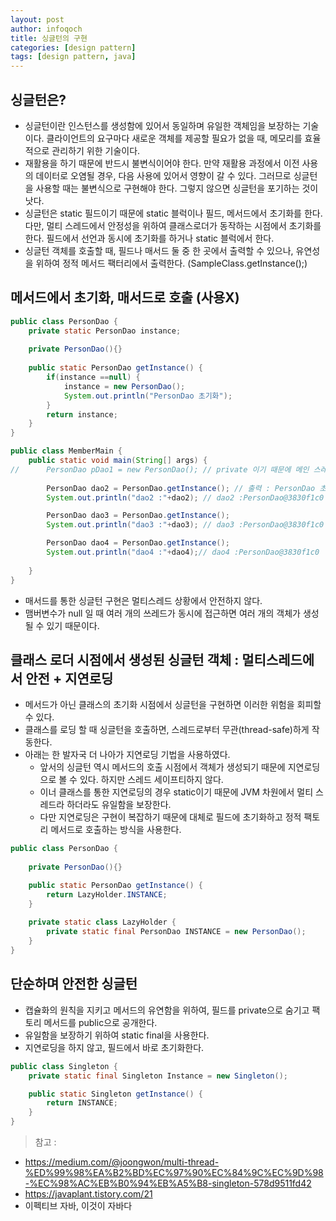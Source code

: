 ```yaml
---
layout: post
author: infoqoch
title: 싱글턴의 구현
categories: [design pattern]
tags: [design pattern, java]
---
```


## 싱글턴은?
- 싱글턴이란 인스턴스를 생성함에 있어서 동일하며 유일한 객체임을 보장하는 기술이다. 클라이언트의 요구마다 새로운 객체를 제공할 필요가 없을 때, 메모리를 효율적으로 관리하기 위한 기술이다. 
- 재활용을 하기 때문에 반드시 불변식이어야 한다. 만약 재활용 과정에서 이전 사용의 데이터로 오염될 경우, 다음 사용에 있어서 영향이 갈 수 있다. 그러므로 싱글턴을 사용할 때는 불변식으로 구현해야 한다. 그렇지 않으면 싱글턴을 포기하는 것이 낫다. 
- 싱글턴은 static 필드이기 때문에 static 블럭이나 필드, 메서드에서 초기화를 한다. 다만, 멀티 스레드에서 안정성을 위하여 클래스로더가 동작하는 시점에서 초기화를 한다. 필드에서 선언과 동시에 초기화를 하거나 static 블럭에서 한다. 
- 싱글턴 객체를 호출할 때, 필드나 매서드 둘 중 한 곳에서 출력할 수 있으나, 유연성을 위하여 정적 메서드 팩터리에서 출력한다. (SampleClass.getInstance();)

## 메서드에서 초기화, 매서드로 호출 (사용X)

```java
public class PersonDao {
	private static PersonDao instance;
    
	private PersonDao(){}
    
	public static PersonDao getInstance() {
		if(instance ==null) {
			instance = new PersonDao();
            System.out.println("PersonDao 초기화");
        }
		return instance;		
	}
}
```


```java
public class MemberMain {
	public static void main(String[] args) {
//		PersonDao pDao1 = new PersonDao(); // private 이기 때문에 메인 스레드에서 해당 클래스를 찾을 수 없음. 컴파일 오류 발생. 
	
		PersonDao dao2 = PersonDao.getInstance(); // 출력 : PersonDao 초기화
		System.out.println("dao2 :"+dao2); // dao2 :PersonDao@3830f1c0

		PersonDao dao3 = PersonDao.getInstance();
		System.out.println("dao3 :"+dao3); // dao3 :PersonDao@3830f1c0

		PersonDao dao4 = PersonDao.getInstance();
		System.out.println("dao4 :"+dao4);// dao4 :PersonDao@3830f1c0
 
	}
}
```

- 매서드를 통한 싱글턴 구현은 멀티스레드 상황에서 안전하지 않다. 
- 맴버변수가 null 일 때 여러 개의 쓰레드가 동시에 접근하면 여러 개의 객체가 생성될 수 있기 때문이다.

## 클래스 로더 시점에서 생성된 싱글턴 객체 : 멀티스레드에서 안전 + 지연로딩
- 메서드가 아닌 클래스의 초기화 시점에서 싱글턴을 구현하면 이러한 위험을 회피할 수 있다. 
- 클래스를 로딩 할 때 싱글턴을 호출하면, 스레드로부터 무관(thread-safe)하게 작동한다. 
- 아래는 한 발자국 더 나아가 지연로딩 기법을 사용하였다. 
	- 앞서의 싱글턴 역시 메서드의 호출 시점에서 객체가 생성되기 때문에 지연로딩으로 볼 수 있다. 하지만 스레드 세이프티하지 않다. 
	- 이너 클래스를 통한 지연로딩의 경우 static이기 때문에 JVM 차원에서 멀티 스레드라 하더라도 유일함을 보장한다.
	- 다만 지연로딩은 구현이 복잡하기 때문에 대체로 필드에 초기화하고 정적 팩토리 메서드로 호출하는 방식을 사용한다. 
  
```java
public class PersonDao {
	
	private PersonDao(){}

	public static PersonDao getInstance() {
		return LazyHolder.INSTANCE; 
	}
	
	private static class LazyHolder {
		private static final PersonDao INSTANCE = new PersonDao(); 
	}
}
```
  
## 단순하며 안전한 싱글턴
- 캡슐화의 원칙을 지키고 메서드의 유연함을 위하여, 필드를 private으로 숨기고 팩토리 메서드를 public으로 공개한다. 
- 유일함을 보장하기 위하여 static final을 사용한다. 
- 지연로딩을 하지 않고, 필드에서 바로 초기화한다.

```java
public class Singleton {
	private static final Singleton Instance = new Singleton();

	public static Singleton getInstance() {
		return INSTANCE;
	}
}
```

> 참고 : 
- https://medium.com/@joongwon/multi-thread-%ED%99%98%EA%B2%BD%EC%97%90%EC%84%9C%EC%9D%98-%EC%98%AC%EB%B0%94%EB%A5%B8-singleton-578d9511fd42
- https://javaplant.tistory.com/21
- 이펙티브 자바, 이것이 자바다